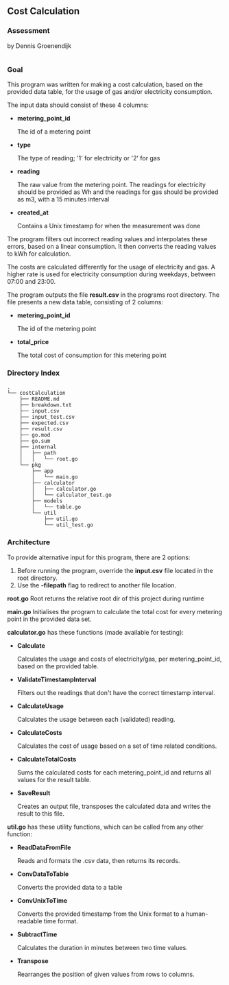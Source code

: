 ## Cost Calculation

### Assessment
by Dennis Groenendijk
```
```
### Goal

This program was written for making a cost calculation, based on the provided data table, for the usage of gas and/or electricity consumption.

The input data should consist of these 4 columns:
* **metering_point_id**
  
  The id of a metering point
* **type**

  The type of reading; '1' for electricity or '2' for gas
* **reading**

  The raw value from the metering point. The readings for electricity should be provided as Wh and the readings for gas should be provided as m3, with a 15 minutes interval
* **created_at**
  
  Contains a Unix timestamp for when the measurement was done

The program filters out incorrect reading values and interpolates these errors, based on a linear consumption. It then converts the reading values to kWh for calculation.

The costs are calculated differently for the usage of electricity and gas. A higher rate is used for electricity consumption during weekdays, between 07:00 and 23:00. 

The program outputs the file **result.csv** in the programs root directory. The file presents a new data table, consisting of 2 columns:
* **metering_point_id** 

  The id of the metering point
* **total_price**

  The total cost of consumption for this metering point

### Directory Index
```
.
└── costCalculation
    ├── README.md
    ├── breakdown.txt
    ├── input.csv
    ├── input_test.csv
    ├── expected.csv
    ├── result.csv
    ├── go.mod
    ├── go.sum
    ├── internal
    │   ├── path
    │   │   └── root.go
    └── pkg
        ├── app
        │   └── main.go
        ├── calculator
        │   ├── calculator.go
        │   └── calculator_test.go
        ├── models
        │   └── table.go
        └── util
            ├── util.go
            └── util_test.go
```

### Architecture

To provide alternative input for this program, there are 2 options:
1. Before running the program, override the **input.csv** file located in the root directory.
2. Use the **-filepath** flag to redirect to another file location.

**root.go** Root returns the relative root dir of this project during runtime

**main.go** Initialises the program to calculate the total cost for every metering point in the provided data set.

**calculator.go** has these functions (made available for testing):
* **Calculate**

  Calculates the usage and costs of electricity/gas, per metering_point_id, based on the provided table.

* **ValidateTimestampInterval**

  Filters out the readings that don't have the correct timestamp interval.

* **CalculateUsage**

  Calculates the usage between each (validated) reading.

* **CalculateCosts**

  Calculates the cost of usage based on a set of time related conditions.

* **CalculateTotalCosts**

  Sums the calculated costs for each metering_point_id and returns all values for the result table.

* **SaveResult**

  Creates an output file, transposes the calculated data and writes the result to this file.

**util.go** has these utility functions, which can be called from any other function:
* **ReadDataFromFile**

  Reads and formats the .csv data, then returns its records.

* **ConvDataToTable**

  Converts the provided data to a table

* **ConvUnixToTime**

  Converts the provided timestamp from the Unix format to a human-readable time format.

* **SubtractTime**

  Calculates the duration in minutes between two time values.

* **Transpose**

  Rearranges the position of given values from rows to columns.